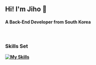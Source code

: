 
<h2>Hi! I'm Jiho 👋</h2>

<h4>A Back-End Developer from South Korea</h4>

<br/>

<b><h3>Skills Set</h3><b/>

[![My Skills](https://skillicons.dev/icons?i=java,spring,react,js,mysql,jenkins,docker,linux,github,gitlab,notion,idea,vscode,gradle,maven)](https://skillicons.dev)


